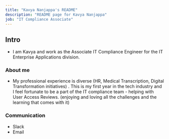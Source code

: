 ```yaml
---
title: "Kavya Nanjappa's README"
description: "README page for Kavya Nanjappa"
job: "IT Compliance Associate"
---
```


## Intro

- I am Kavya and work as  the Associate IT Compliance Engineer for the IT Enterprise Applications division.

### About me

- My  professional  experience is  diverse (HR, Medical Transcription, Digital Transformation initiatives) . This is my first year in the tech  industry and I feel fortunate to be a part of the IT compliance team -  helping with User Access Reviews. 
(enjoying and loving  all the challenges and the learning that comes with it)

### Communication

- Slack
- Email
